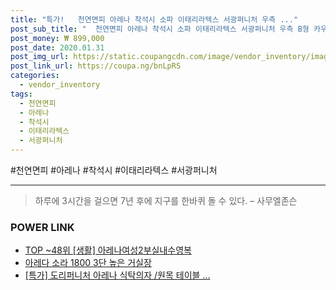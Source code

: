 ```yaml
--- 
title: "특가!   천연면피 아레나 착석시 소파 이태리라텍스 서광퍼니처 우측 ..." 
post_sub_title: "  천연면피 아레나 착석시 소파 이태리라텍스 서광퍼니처 우측 B형 카우치 카푸치노" 
post_money: ₩ 899,000 
post_date: 2020.01.31 
post_img_url: https://static.coupangcdn.com/image/vendor_inventory/images/2019/03/05/9/8/7e194e4f-9b22-434b-9953-e63fa9d22d65.jpg 
post_link_url: https://coupa.ng/bnLpRS 
categories: 
  - vendor_inventory 
tags: 
  - 천연면피 
  - 아레나 
  - 착석시 
  - 이태리라텍스 
  - 서광퍼니처 
--- 
```

  #천연면피 #아레나 #착석시 #이태리라텍스 #서광퍼니처 
<hr> 

> 하루에 3시간을 걸으면 7년 후에 지구를 한바퀴 돌 수 있다. – 사무엘존슨 


### POWER LINK

* <a href="https://blog.naver.com/an0733/221792041146" target="_blank"> TOP ~48위 [생활] 아레나여성2부실내수영복</a>
* <a href="https://blog.naver.com/fasyy4321/221790472351" target="_blank">아레다 소라 1800 3단 높은 거실장</a>
* <a href="https://blog.naver.com/an0733/221792056985" target="_blank">[특가] 도리퍼니처 아레나 식탁의자 /원목 테이블 ...</a>
